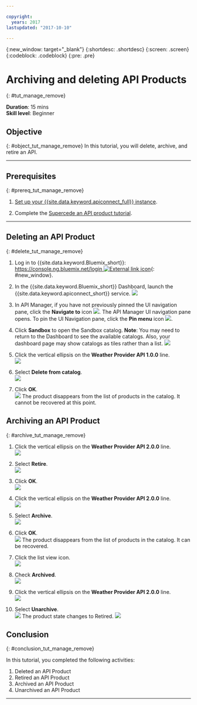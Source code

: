 ```yaml
---

copyright:
  years: 2017
lastupdated: "2017-10-10"

---
```


{:new_window: target="_blank"}
{:shortdesc: .shortdesc}
{:screen: .screen}
{:codeblock: .codeblock}
{:pre: .pre}

# Archiving and deleting API Products
{: #tut_manage_remove}

**Duration**: 15 mins  
**Skill level**: Beginner 

## Objective
{: #object_tut_manage_remove}
In this tutorial, you will delete, archive, and retire an API.

---
## Prerequisites
{: #prereq_tut_manage_remove}

1. [Set up your {{site.data.keyword.apiconnect_full}} instance](/docs/services/apiconnect/tutorials/tut_prereq_set_up_apic_instance.html).

2. Complete the [Supercede an API product tutorial](/docs/services/apiconnect/tutorials/tut_manage_supercede.html).

---

## Deleting an API Product
{: #delete_tut_manage_remove}

1. Log in to {{site.data.keyword.Bluemix_short}}: [https://console.ng.bluemix.net/login ![External link icon](../../icons/launch-glyph.svg "External link icon")](https://console.ng.bluemix.net/login){: #new_window}.

2. In the {{site.data.keyword.Bluemix_short}} Dashboard, launch the {{site.data.keyword.apiconnect_short}} service.
![](images/Bluemix.png)

3. In API Manager, if you have not previously pinned the UI navigation pane, click the **Navigate to** icon ![](images/navigate-to.png). The API Manager UI navigation pane opens. To pin the UI Navigation pane, click the **Pin menu** icon ![](images/pinned.png).

4. Click **Sandbox** to open the Sandbox catalog. **Note**: You may need to return to the Dashboard to see the available catalogs. Also, your dashboard page may show catalogs as tiles rather than a list.
![](images/del-sandbox-list.png)

5. Click the vertical ellipsis on the **Weather Provider API 1.0.0** line.  
![](images/del-prod-list1.png)

6. Select **Delete from catalog**.  
![](images/del-del-from-cat.png)

7. Click **OK**.  
![](images/del-del-dialog.png)
    The product disappears from the list of products in the catalog. It cannot be recovered at this point.


## Archiving an API Product
{: #archive_tut_manage_remove}

1. Click the vertical ellipsis on the **Weather Provider API 2.0.0** line.  
![](images/del-prod-list2.png)

2. Select **Retire**.  
![](images/del-select-retire.png)

3. Click **OK**.  
![](images/del-retire-dialog.png)

4. Click the vertical ellipsis on the **Weather Provider API 2.0.0** line.  
![](images/del-prod-list3.png)

5. Select **Archive**.  
![](images/del-select-archive.png)

6. Click **OK**.  
![](images/del-archive-dialog.png)
    The product disappears from the list of products in the catalog. It can be recovered.

7. Click the list view icon.  
![](images/del-prod-list4.png)

8. Check **Archived**.  
![](images/del-view-archived.png)

9. Click the vertical ellipsis on the **Weather Provider API 2.0.0** line.  
![](images/del-prod-list5.png)

10. Select **Unarchive**.  
![](images/del-unarchive.png)
    The product state changes to Retired.
    ![](images/del-prod-list6.png)

 
 
## Conclusion
{: #conclusion_tut_manage_remove}

In this tutorial, you completed the following activities:

1. Deleted an API Product
2. Retired an API Product
3. Archived an API Product
4. Unarchived an API Product

---








